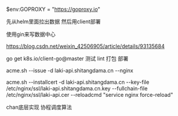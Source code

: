 $env:GOPROXY = "https://goproxy.io"

先从helm里面拉出数据
然后用client部署

使用gin来写数据中心

https://blog.csdn.net/weixin_42506905/article/details/93135684

go get k8s.io/client-go@master
测试
lint
打包
部署

acme.sh --issue -d laki-api.shitangdama.cn --nginx

acme.sh --installcert -d laki-api.shitangdama.cn --key-file /etc/nginx/ssl/laki-api.shitangdama.cn.key --fullchain-file /etc/nginx/ssl/laki-api.cer --reloadcmd  "service nginx force-reload"


chan底层实现 协程调度算法